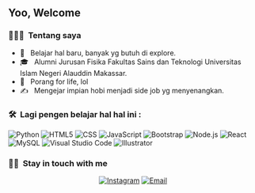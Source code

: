 <h2> Yoo, Welcome</h2>

<h3> 👨🏻‍💻 &nbsp;Tentang saya </h3>

- 🤔 &nbsp; Belajar hal baru, banyak yg butuh di explore.
- 🎓 &nbsp; Alumni Jurusan Fisika Fakultas Sains dan Teknologi Universitas Islam Negeri Alauddin Makassar.
- 🌱 &nbsp; Porang for life, lol
- ✍️ &nbsp; Mengejar impian hobi menjadi side job yg menyenangkan.

<h3> 🛠 &nbsp;Lagi pengen belajar hal hal ini :</h3>

  ![Python](https://img.shields.io/badge/-Python-333333?style=flat&logo=python)
  ![HTML5](https://img.shields.io/badge/-HTML5-333333?style=flat&logo=HTML5)
  ![CSS](https://img.shields.io/badge/-CSS-333333?style=flat&logo=CSS3&logoColor=1572B6)
  ![JavaScript](https://img.shields.io/badge/-JavaScript-333333?style=flat&logo=javascript)
  ![Bootstrap](https://img.shields.io/badge/-Bootstrap-333333?style=flat&logo=bootstrap&logoColor=563D7C)
  ![Node.js](https://img.shields.io/badge/-Node.js-333333?style=flat&logo=node.js)
  ![React](https://img.shields.io/badge/-React-333333?style=flat&logo=react)
  ![MySQL](https://img.shields.io/badge/-MySQL-333333?style=flat&logo=mysql)
  ![Visual Studio Code](https://img.shields.io/badge/-Visual%20Studio%20Code-333333?style=flat&logo=visual-studio-code&logoColor=007ACC)
  ![Illustrator](https://img.shields.io/badge/-Illustrator-333333?style=flat&logo=adobe-illustrator)

<h3> 🤝🏻 &nbsp;Stay in touch with me </h3>

<p align="center">
<a href="https://www.instagram.com/moeharif/"><img alt="Instagram" src="https://img.shields.io/badge/Instagram-moeharif-blue?style=flat-square&logo=instagram"></a>
<a href="mailto:moeh.arif.usman@gmail.com"><img alt="Email" src="https://img.shields.io/badge/Email-moeh.arif.usman@gmail.com-blue?style=flat-square&logo=gmail"></a>
</p>
